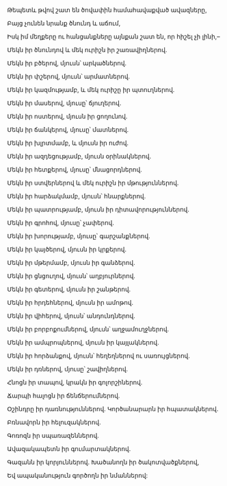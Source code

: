 Թեպետև թվով շատ են ծովափին համահավաքված ավազները,


Բայց չունեն նրանք ծնունդ և աճում,


Իսկ իմ մեղքերը ու հանցանքները այնքան շատ են, որ հիշել չի լինի,–


Մեկն իր ծնունդով և մեկ ուրիշն իր շառավիղներով.


Մեկն իր բծերով, մյուսն՝ արկածներով.


Մեկն իր փշերով, մյուսն՝ արմատներով.


Մեկն իր կազմությամբ, և մեկ ուրիշը իր պտուղներով.


Մեկն իր մասերով, մյուսը՝ ճյուղերով.


Մեկն իր ոստերով, մյուսն իր ցողունով.


Մեկն իր ճանկերով, մյուսը՝ մատներով.


Մեկն իր խլրտմամբ, և մյուսն իր ուժով.


Մեկն իր ազդեցությամբ, մյուսն օրինակներով.


Մեկն իր հետքերով, մյուսը՝ մնացորդներով.


Մեկն իր ստվերներով և մեկ ուրիշն իր մթություններով.


Մեկն իր հարձակմամբ, մյուսն՝ հնարքներով.


Մեկն իր պատրությամբ, մյուսն իր դիտավորություններով.


Մեկն իր գրոհով, մյուսը՝ չափերով.


Մեկն իր խորությամբ, մյուսը՝ գարշանքներով.


Մեկն իր կայծերով, մյուսն իր կրքերով.


Մեկն իր մթերմամբ, մյուսն իր գանձերով.


Մեկն իր ցնցուղով, մյուսն՝ աղբյուրներով.


Մեկն իր գետերով, մյուսն իր շանթերով.


Մեկն իր հրդեհներով, մյուսն իր ամոթով.


Մեկն իր վիհերով, մյուսն՝ անդունդներով.


Մեկն իր բորբոքումներով, մյուսն՝ աղջամուղջներով.


Մեկն իր ամպրոպներով, մյուսն իր կայլակներով.


Մեկն իր հորձանքով, մյուսն՝ հեղեղներով ու սառույցներով.


Մեկն իր դռներով, մյուսը՝ շավիղներով.


Հնոցն իր տապով, կրակն իր գոլորշիներով.


Ճարպի հալոցն իր ճենճերումներով.


Օշինդրը իր դառնություններով. Կործանարարն իր հպատակներով.


Բռնավորն իր հելուզակներով.


Գոռոզն իր սպառազեններով.


Ավազակապետն իր գումարտակներով.


Գազանն իր կորյուններով. Խածանողն իր ծակոտվածքներով,


Եվ ապականություն գործողն իր նմաններով: